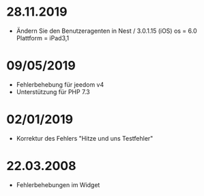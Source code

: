 # 28.11.2019

- Ändern Sie den Benutzeragenten in Nest / 3.0.1.15 (iOS) os = 6.0 Plattform = iPad3,1

# 09/05/2019

- Fehlerbehebung für jeedom v4
- Unterstützung für PHP 7.3

# 02/01/2019

- Korrektur des Fehlers "Hitze und uns Testfehler"

# 22.03.2008

-  Fehlerbehebungen im Widget
